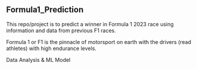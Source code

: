 ## Formula1_Prediction
This repo/project is to predict a winner in Formula 1 2023 race using information and data from previous F1 races.

Formula 1 or F1 is the pinnacle of motorsport on earth with the drivers (read athletes) with high endurance levels.  

Data Analysis & ML Model
